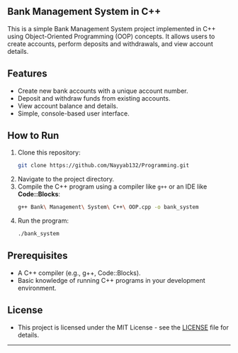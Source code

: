 
 Bank Management System in C++
 -
This is a simple Bank Management System project implemented in C++ using Object-Oriented Programming (OOP) concepts. It allows users to create accounts, perform deposits and withdrawals, and view account details.

 Features
 -
- Create new bank accounts with a unique account number.
- Deposit and withdraw funds from existing accounts.
- View account balance and details.
- Simple, console-based user interface.

 How to Run
-
1. Clone this repository:
   ```bash
   git clone https://github.com/Nayyab132/Programming.git
   ```
2. Navigate to the project directory.
3. Compile the C++ program using a compiler like `g++` or an IDE like **Code::Blocks**:
   ```bash
   g++ Bank\ Management\ System\ C++\ OOP.cpp -o bank_system
   ```
4. Run the program:
   ```bash
   ./bank_system
   ```
 Prerequisites
 -
- A C++ compiler (e.g., g++, Code::Blocks).
- Basic knowledge of running C++ programs in your development environment.



 License
-
- This project is licensed under the MIT License - see the [LICENSE](LICENSE) file for details.

---


